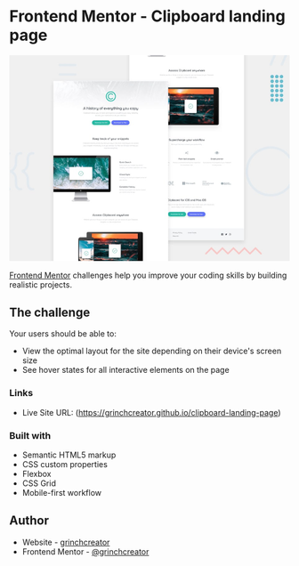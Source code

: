 # Frontend Mentor - Clipboard landing page

![Design preview for the Clipboard landing page coding challenge](./design/desktop-preview.jpg)


[Frontend Mentor](https://www.frontendmentor.io) challenges help you improve your coding skills by building realistic projects.


## The challenge

Your users should be able to: 

- View the optimal layout for the site depending on their device's screen size
- See hover states for all interactive elements on the page

### Links

- Live Site URL: (https://grinchcreator.github.io/clipboard-landing-page)

### Built with

- Semantic HTML5 markup
- CSS custom properties
- Flexbox
- CSS Grid
- Mobile-first workflow


## Author

- Website - [grinchcreator](https://grinchcreator.github.io/Personal-Website/)
- Frontend Mentor - [@grinchcreator](https://www.frontendmentor.io/profile/grinchcreator)
